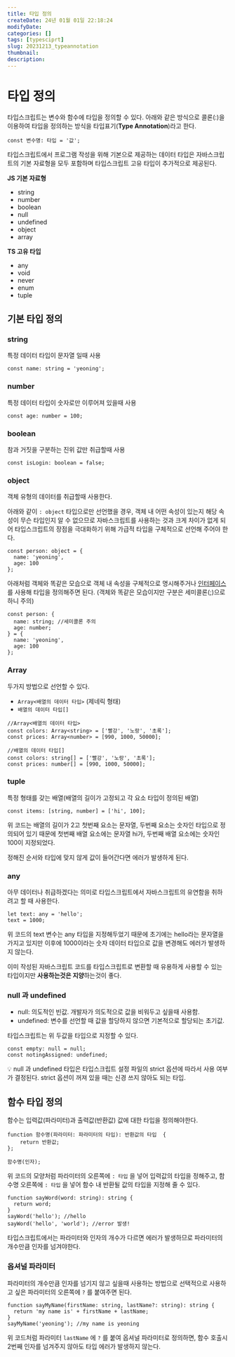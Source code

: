 ```yaml
---
title: 타입 정의
createDate: 24년 01월 01일 22:18:24
modifyDate:
categories: []
tags: [typesciprt]
slug: 20231213_typeannotation
thumbnail:
description:
---
```


# 타입 정의

타입스크립트는 변수와 함수에 타입을 정의할 수 있다.
아래와 같은 방식으로 콜론(:)을 이용하여 타입을 정의하는 방식을 타입표기(**Type Annotation**)라고 한다.

```tsx
const 변수명: 타입 = '값';
```

타입스크립트에서 프로그램 작성을 위해 기본으로 제공하는 데이터 타입은 자바스크립트의 기본 자료형을 모두 포함하며 타입스크립트 고유 타입이 추가적으로 제공된다.

**JS 기본 자료형**

- string
- number
- boolean
- null
- undefined
- object
- array

**TS 고유 타입**

- any
- void
- never
- enum
- tuple

## 기본 타입 정의

### string

특정 데이터 타입이 문자열 일때 사용

```tsx
const name: string = 'yeoning';
```

### number

특정 데이터 타입이 숫자로만 이루어져 있을때 사용

```tsx
const age: number = 100;
```

### boolean

참과 거짓을 구분하는 진위 값만 취급할때 사용

```tsx
const isLogin: boolean = false;
```

### object

객체 유형의 데이터를 취급할때 사용한다.

아래와 같이 `: object` 타입으로만 선언했을 경우,
객체 내 어떤 속성이 있는지 해당 속성이 무슨 타입인지 알 수 없으므로 자바스크립트를 사용하는 것과 크게 차이가 없게 되어 타입스크립트의 장점을 극대화하기 위해 가급적 타입을 구체적으로 선언해 주어야 한다.

```tsx
const person: object = {
  name: 'yeoning',
  age: 100
};
```

아래처럼 객체와 똑같은 모습으로 객체 내 속성을 구체적으로 명시해주거나 [인터페이스](https://www.notion.so/96cabf40d8d948aebf5ec952e51c8b29?pvs=21)를 사용해 타입을 정의해주면 된다. (객체와 똑같은 모습이지만 구분은 세미콜론(;)으로 하니 주의)

```tsx
const person: {
  name: string; //세미콜론 주의
  age: number;
} = {
  name: 'yeoning',
  age: 100
};
```

### Array

두가지 방법으로 선언할 수 있다.

- `Array<배열의 데이터 타입>` (제네릭 형태)
- `배열의 데이터 타입[]`

```tsx
//Array<배열의 데이터 타입>
const colors: Array<string> = ['빨강', '노랑', '초록'];
const prices: Array<number> = [990, 1000, 50000];

//배열의 데이터 타입[]
const colors: string[] = ['빨강', '노랑', '초록'];
const prices: number[] = [990, 1000, 50000];
```

### tuple

특정 형태를 갖는 배열(배열의 길이가 고정되고 각 요소 타입이 정의된 배열)

```tsx
const items: [string, number] = ['hi', 100];
```

위 코드는 배열의 길이가 2고 첫번째 요소는 문자열, 두번째 요소는 숫자인 타입으로 정의되어 있기 때문에
첫번째 배열 요소에는 문자열 hi가, 두번째 배열 요소에는 숫자인 100이 지정되었다.

정해진 순서와 타입에 맞지 않게 값이 들어간다면 에러가 발생하게 된다.

### any

아무 데이터나 취급하겠다는 의미로 타입스크립트에서 자바스크립트의 유연함을 취하려고 할 때 사용한다.

```tsx
let text: any = 'hello';
text = 1000;
```

위 코드의 text 변수는 any 타입을 지정해두었기 때문에 초기에는 hello라는 문자열을 가지고 있지만 이후에 1000이라는 숫자 데이터 타입으로 값을 변경해도 에러가 발생하지 않는다.

이미 작성된 자바스크립트 코드를 타입스크립트로 변환할 때 유용하게 사용할 수 있는 타입이지만 **사용하는것은 지양**하는것이 좋다.

### null 과 undefined

- null: 의도적인 빈값. 개발자가 의도적으로 값을 비워두고 싶을때 사용함.
- undefined: 변수를 선언할 때 값을 할당하지 않으면 기본적으로 할당되는 초기값.

타입스크립트는 위 두값을 타입으로 지정할 수 있다.

```tsx
const empty: null = null;
const notingAssigned: undefined;
```

<aside>
💡 null 과 undefined 타입은 타입스크립트 설정 파일의 strict 옵션에 따라서 사용 여부가 결정된다.
strict 옵션이 꺼져 있을 때는 신경 쓰지 않아도 되는 타입.

</aside>

## 함수 타입 정의

함수는 입력값(파라미터)과 출력값(반환값) 값에 대한 타입을 정의해야한다.

```tsx
function 함수명(파라미터: 파라미터의 타입): 반환값의 타입  {
	return 반환값;
};

함수명(인자);
```

위 코드의 모양처럼 파라미터의 오른쪽에 `: 타입` 을 넣어 입력값의 타입을 정해주고, 함수명 오른쪽에 `: 타입` 을 넣어 함수 내 반환될 값의 타입을 지정해 줄 수 있다.

```tsx
function sayWord(word: string): string {
  return word;
}
sayWord('hello'); //hello
sayWord('hello', 'world'); //error 발생!
```

타입스크립트에서는 파라미터와 인자의 개수가 다르면 에러가 발생하므로 파라미터의 개수만큼 인자를 넘겨야한다.

### 옵셔널 파라미터

파라미터의 개수만큼 인자를 넘기지 않고 싶을때 사용하는 방법으로 선택적으로 사용하고 싶은 파라미터의 오른쪽에 `?` 를 붙여주면 된다.

```tsx
function sayMyName(firstName: string, lastName?: string): string {
  return 'my name is' + firstName + lastName;
}
sayMyName('yeoning'); //my name is yeoning
```

위 코드처럼 파라미터 `lastName` 에 `?` 를 붙여 옵셔널 파라미터로 정의하면, 함수 호출시 2번째 인자를 넘겨주지 않아도 타입 에러가 발생하지 않는다.
